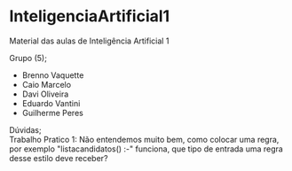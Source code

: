 # InteligenciaArtificial1
Material das aulas de Inteligência Artificial 1

Grupo (5);

- Brenno Vaquette <br>
- Caio Marcelo <br>
- Davi Oliveira <br>
- Eduardo Vantini <br>
- Guilherme Peres <br>

Dúvidas; <br>
Trabalho Pratico 1: Não entendemos muito bem, como colocar uma regra, por exemplo "listacandidatos() :-" funciona, que tipo de entrada uma regra desse estilo deve receber?

